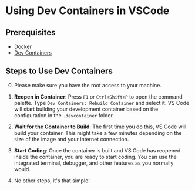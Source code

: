 # Using Dev Containers in VSCode

## Prerequisites

- [Docker](https://docs.docker.com/get-docker/)
- [Dev Containers](https://marketplace.visualstudio.com/items?itemName=ms-vscode-remote.remote-containers)

## Steps to Use Dev Containers

0. Please make sure you have the root access to your machine.

1. **Reopen in Container**: Press `F1` or `Ctrl+Shift+P` to open the command palette. Type `Dev Containers: Rebuild Container` and select it. VS Code will start building your development container based on the configuration in the `.devcontainer` folder.

2. **Wait for the Container to Build**: The first time you do this, VS Code will build your container. This might take a few minutes depending on the size of the image and your internet connection.

3. **Start Coding**: Once the container is built and VS Code has reopened inside the container, you are ready to start coding. You can use the integrated terminal, debugger, and other features as you normally would.

4. No other steps, it's that simple!
